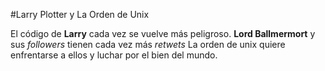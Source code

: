 
#Larry Plotter y La Orden de Unix

El código de **Larry** cada vez se vuelve más peligroso.
**Lord Ballmermort** y sus *followers* tienen cada vez más *retwets*
La orden de unix quiere enfrentarse a ellos y luchar por el bien del mundo.

